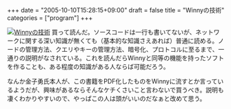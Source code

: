 +++
date = "2005-10-10T15:28:15+09:00"
draft = false
title = "Winnyの技術"
categories = ["program"]
+++

<a href="http://www.amazon.co.jp/exec/obidos/ASIN/4756145485/realbeat-22/ref=nosim/"><img src="http://images-jp.amazon.com/images/P/4756145485.09.TZZZZZZZ.jpg" alt="Winnyの技術" border="0" /></a>
買って読んだ。ソースコードは一行も書いてないが、ネットワークに関する深い知識が無くても（基本的な知識さえあれば）普通に読める。ノードの管理方法、クエリやキーの管理方法、暗号化、プロトコルに至るまで、一通りの説明がなされている。これを読んだらWinnyと同等の機能を持ったソフトを作ることも、ある程度の知識がある人ならば可能だろう。

なんか金子勇氏本人が、この書籍をPDF化したものをWinnyに流すとか言っているようだが、興味があるならそんなケチくさいこと言わないで買うべき。説明も凄くわかりやすいので、やっぱこの人は頭がいいのだなぁと改めて思う。
